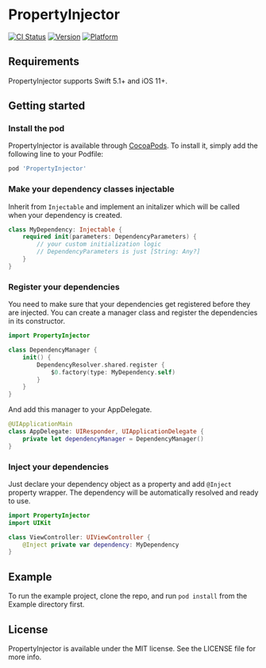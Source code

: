 # PropertyInjector

[![CI Status](https://img.shields.io/travis/stanfeldman/PropertyInjector.svg?style=flat)](https://travis-ci.org/stanfeldman/PropertyInjector)
[![Version](https://img.shields.io/cocoapods/v/PropertyInjector.svg?style=flat)](https://cocoapods.org/pods/PropertyInjector)
[![Platform](https://img.shields.io/cocoapods/p/PropertyInjector.svg?style=flat)](https://cocoapods.org/pods/PropertyInjector)

## Requirements

PropertyInjector supports Swift 5.1+ and iOS 11+.

## Getting started

### Install the pod

PropertyInjector is available through [CocoaPods](https://cocoapods.org). To install
it, simply add the following line to your Podfile:

```ruby
pod 'PropertyInjector'
```

### Make your dependency classes injectable

Inherit from `Injectable` and implement an initalizer which will be called when your dependency is created.

```swift
class MyDependency: Injectable {
    required init(parameters: DependencyParameters) {
        // your custom initialization logic
        // DependencyParameters is just [String: Any?]
    }
}
```

### Register your dependencies

You need to make sure that your dependencies get registered before they are injected. You can create a manager class and register the dependencies in its constructor.

```swift
import PropertyInjector

class DependencyManager {
    init() {
        DependencyResolver.shared.register {
            $0.factory(type: MyDependency.self)
        }
    }
}
```

And add this manager to your AppDelegate.

```swift
@UIApplicationMain
class AppDelegate: UIResponder, UIApplicationDelegate {
    private let dependencyManager = DependencyManager()
}
```

### Inject your dependencies

Just declare your dependency object as a property and add `@Inject` property wrapper. The dependency will be automatically resolved and ready to use.

```swift
import PropertyInjector
import UIKit

class ViewController: UIViewController {
    @Inject private var dependency: MyDependency
}
```

## Example

To run the example project, clone the repo, and run `pod install` from the Example directory first.

## License

PropertyInjector is available under the MIT license. See the LICENSE file for more info.
